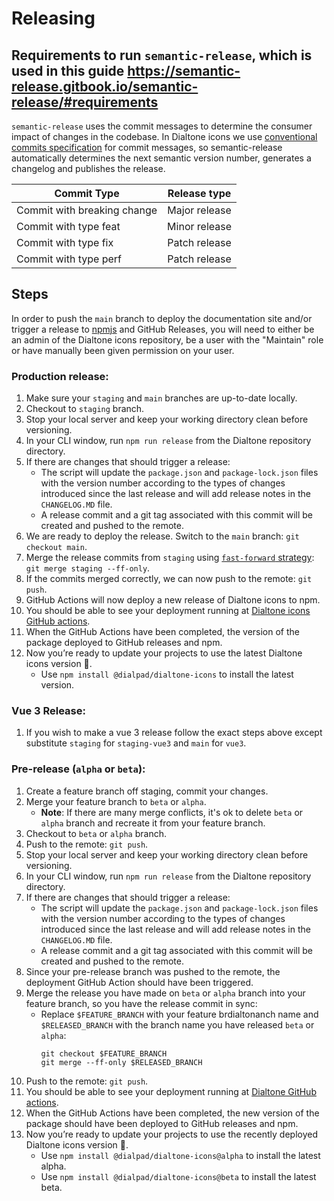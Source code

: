 # Releasing

## Requirements to run `semantic-release`, which is used in this guide https://semantic-release.gitbook.io/semantic-release/#requirements

`semantic-release` uses the commit messages to determine the consumer impact of changes in the codebase. 
In Dialtone icons we use [conventional commits specification](https://www.conventionalcommits.org/en/v1.0.0/#specification) for commit messages, so semantic-release automatically determines the next semantic version number, generates a changelog and publishes the release.

| Commit Type                 | Release type  |
|-----------------------------|:-------------:|
| Commit with breaking change | Major release |
| Commit with type feat       | Minor release |
| Commit with type fix        | Patch release |
| Commit with type perf       | Patch release |

## Steps

In order to push the `main` branch to deploy the documentation site and/or trigger a release to [npmjs](https://npmjs.com) and GitHub Releases, you will need to either be an admin of the Dialtone icons repository, be a user with the "Maintain" role or have manually been given permission on your user.

### Production release:

1. Make sure your `staging` and `main` branches are up-to-date locally.
2. Checkout to `staging` branch.
3. Stop your local server and keep your working directory clean before versioning.
4. In your CLI window, run `npm run release` from the Dialtone repository directory.
5. If there are changes that should trigger a release:
   - The script will update the `package.json` and `package-lock.json` files with the version number according to the types of changes introduced since the last release and will add release notes in the `CHANGELOG.MD` file. 
   - A release commit and a git tag associated with this commit will be created and pushed to the remote.
6. We are ready to deploy the release. Switch to the `main` branch: `git checkout main`.
7. Merge the release commits from `staging` using [`fast-forward` strategy](https://git-scm.com/docs/git-merge#Documentation/git-merge.txt---ff-only): `git merge staging --ff-only`.
8. If the commits merged correctly, we can now push to the remote: `git push`.
9. GitHub Actions will now deploy a new release of Dialtone icons to npm.
10. You should be able to see your deployment running at [Dialtone icons GitHub actions](https://github.com/dialpad/dialtone-icons/actions).
11. When the GitHub Actions have been completed, the version of the package deployed to GitHub releases and npm.
12. Now you’re ready to update your projects to use the latest Dialtone icons version 🎉.
    - Use `npm install @dialpad/dialtone-icons` to install the latest version.

### Vue 3 Release:

1. If you wish to make a vue 3 release follow the exact steps above except substitute `staging` for `staging-vue3` and `main` for `vue3`.


### Pre-release (`alpha` or `beta`):

1. Create a feature branch off staging, commit your changes.
2. Merge your feature branch to `beta` or `alpha`.
   - **Note**: If there are many merge conflicts, it's ok to delete `beta` or `alpha` branch
   and recreate it from your feature branch.
3. Checkout to `beta` or `alpha` branch.
4. Push to the remote: `git push`.
5. Stop your local server and keep your working directory clean before versioning.
6. In your CLI window, run `npm run release` from the Dialtone repository directory.
7. If there are changes that should trigger a release:
   - The script will update the `package.json` and `package-lock.json` files with the version number according to the types of changes introduced since the last release and will add release notes in the `CHANGELOG.MD` file. 
   - A release commit and a git tag associated with this commit will be created and pushed to the remote.
8. Since your pre-release branch was pushed to the remote, the deployment GitHub Action should have been triggered.
9. Merge the release you have made on `beta` or `alpha` branch into your feature branch, so you have the release commit in sync:
   - Replace `$FEATURE_BRANCH` with your feature brdialtonanch name and `$RELEASED_BRANCH` with the branch name you have released `beta` or `alpha`:
      ```
      git checkout $FEATURE_BRANCH
      git merge --ff-only $RELEASED_BRANCH
      ```
10. Push to the remote: `git push`.
11. You should be able to see your deployment running at [Dialtone GitHub actions](https://github.com/dialpad/dialtone-icons/actions).
12. When the GitHub Actions have been completed, the new version of the package should have been deployed to GitHub releases and npm.
13. Now you’re ready to update your projects to use the recently deployed Dialtone icons version 🎉.
    - Use `npm install @dialpad/dialtone-icons@alpha` to install the latest alpha. 
    - Use `npm install @dialpad/dialtone-icons@beta` to install the latest beta.
